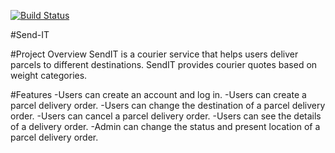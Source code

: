 [![Build Status](https://travis-ci.org/COEURdel/Send-IT.svg?branch=master)](https://travis-ci.org/COEURdel/Send-IT)

#Send-IT

#Project Overview
SendIT is a courier service that helps users deliver parcels to different destinations. SendIT
provides courier quotes based on weight categories.

#Features
-Users can create an account and log in.
-Users can create a parcel delivery order.
-Users can change the destination of a parcel delivery order.
-Users can cancel a parcel delivery order.
-Users can see the details of a delivery order.
-Admin can change the status and present location of a parcel delivery order.
